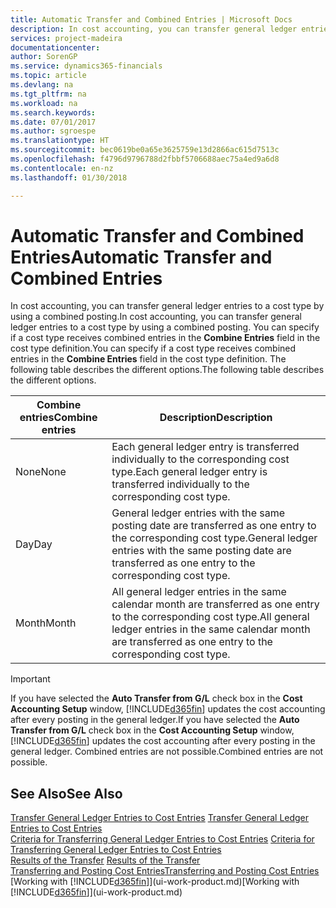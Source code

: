 ```yaml
---
title: Automatic Transfer and Combined Entries | Microsoft Docs
description: In cost accounting, you can transfer general ledger entries to a cost type by using a combined posting. You can specify if a cost type receives combined entries in the **Combine Entries** field in the cost type definition. The following table describes the different options.
services: project-madeira
documentationcenter: 
author: SorenGP
ms.service: dynamics365-financials
ms.topic: article
ms.devlang: na
ms.tgt_pltfrm: na
ms.workload: na
ms.search.keywords: 
ms.date: 07/01/2017
ms.author: sgroespe
ms.translationtype: HT
ms.sourcegitcommit: bec0619be0a65e3625759e13d2866ac615d7513c
ms.openlocfilehash: f4796d9796788d2fbbf5706688aec75a4ed9a6d8
ms.contentlocale: en-nz
ms.lasthandoff: 01/30/2018

---
```

# <a name="automatic-transfer-and-combined-entries"></a><span data-ttu-id="9ad62-105">Automatic Transfer and Combined Entries</span><span class="sxs-lookup"><span data-stu-id="9ad62-105">Automatic Transfer and Combined Entries</span></span>
<span data-ttu-id="9ad62-106">In cost accounting, you can transfer general ledger entries to a cost type by using a combined posting.</span><span class="sxs-lookup"><span data-stu-id="9ad62-106">In cost accounting, you can transfer general ledger entries to a cost type by using a combined posting.</span></span> <span data-ttu-id="9ad62-107">You can specify if a cost type receives combined entries in the **Combine Entries** field in the cost type definition.</span><span class="sxs-lookup"><span data-stu-id="9ad62-107">You can specify if a cost type receives combined entries in the **Combine Entries** field in the cost type definition.</span></span> <span data-ttu-id="9ad62-108">The following table describes the different options.</span><span class="sxs-lookup"><span data-stu-id="9ad62-108">The following table describes the different options.</span></span>  

|<span data-ttu-id="9ad62-109">Combine entries</span><span class="sxs-lookup"><span data-stu-id="9ad62-109">Combine entries</span></span>|<span data-ttu-id="9ad62-110">Description</span><span class="sxs-lookup"><span data-stu-id="9ad62-110">Description</span></span>|  
|---------------------|-----------------|  
|<span data-ttu-id="9ad62-111">None</span><span class="sxs-lookup"><span data-stu-id="9ad62-111">None</span></span>|<span data-ttu-id="9ad62-112">Each general ledger entry is transferred individually to the corresponding cost type.</span><span class="sxs-lookup"><span data-stu-id="9ad62-112">Each general ledger entry is transferred individually to the corresponding cost type.</span></span>|  
|<span data-ttu-id="9ad62-113">Day</span><span class="sxs-lookup"><span data-stu-id="9ad62-113">Day</span></span>|<span data-ttu-id="9ad62-114">General ledger entries with the same posting date are transferred as one entry to the corresponding cost type.</span><span class="sxs-lookup"><span data-stu-id="9ad62-114">General ledger entries with the same posting date are transferred as one entry to the corresponding cost type.</span></span>|  
|<span data-ttu-id="9ad62-115">Month</span><span class="sxs-lookup"><span data-stu-id="9ad62-115">Month</span></span>|<span data-ttu-id="9ad62-116">All general ledger entries in the same calendar month are transferred as one entry to the corresponding cost type.</span><span class="sxs-lookup"><span data-stu-id="9ad62-116">All general ledger entries in the same calendar month are transferred as one entry to the corresponding cost type.</span></span>|  

> [!IMPORTANT]  
>  <span data-ttu-id="9ad62-117">If you have selected the **Auto Transfer from G/L** check box in the **Cost Accounting Setup** window, [!INCLUDE[d365fin](includes/d365fin_md.md)] updates the cost accounting after every posting in the general ledger.</span><span class="sxs-lookup"><span data-stu-id="9ad62-117">If you have selected the **Auto Transfer from G/L** check box in the **Cost Accounting Setup** window, [!INCLUDE[d365fin](includes/d365fin_md.md)] updates the cost accounting after every posting in the general ledger.</span></span> <span data-ttu-id="9ad62-118">Combined entries are not possible.</span><span class="sxs-lookup"><span data-stu-id="9ad62-118">Combined entries are not possible.</span></span>  

## <a name="see-also"></a><span data-ttu-id="9ad62-119">See Also</span><span class="sxs-lookup"><span data-stu-id="9ad62-119">See Also</span></span>  
 <span data-ttu-id="9ad62-120">[Transfer General Ledger Entries to Cost Entries](finance-how-to-transfer-general-ledger-entries-to-cost-entries.md) </span><span class="sxs-lookup"><span data-stu-id="9ad62-120">[Transfer General Ledger Entries to Cost Entries](finance-how-to-transfer-general-ledger-entries-to-cost-entries.md) </span></span>  
 <span data-ttu-id="9ad62-121">[Criteria for Transferring General Ledger Entries to Cost Entries](finance-criteria-for-transferring-general-ledger-entries-to-cost-entries.md) </span><span class="sxs-lookup"><span data-stu-id="9ad62-121">[Criteria for Transferring General Ledger Entries to Cost Entries](finance-criteria-for-transferring-general-ledger-entries-to-cost-entries.md) </span></span>  
 <span data-ttu-id="9ad62-122">[Results of the Transfer](finance-results-of-the-transfer.md) </span><span class="sxs-lookup"><span data-stu-id="9ad62-122">[Results of the Transfer](finance-results-of-the-transfer.md) </span></span>  
 [<span data-ttu-id="9ad62-123">Transferring and Posting Cost Entries</span><span class="sxs-lookup"><span data-stu-id="9ad62-123">Transferring and Posting Cost Entries</span></span>](finance-transfer-and-post-cost-entries.md)  
 <span data-ttu-id="9ad62-124">[Working with [!INCLUDE[d365fin](includes/d365fin_md.md)]](ui-work-product.md)</span><span class="sxs-lookup"><span data-stu-id="9ad62-124">[Working with [!INCLUDE[d365fin](includes/d365fin_md.md)]](ui-work-product.md)</span></span>

